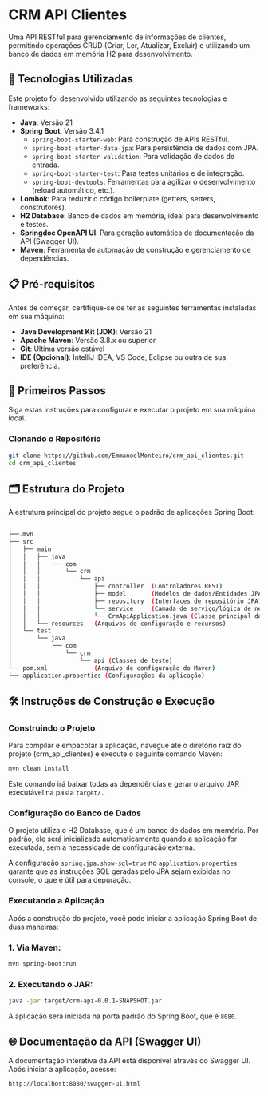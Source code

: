 # CRM API Clientes

Uma API RESTful para gerenciamento de informações de clientes, permitindo operações CRUD (Criar, Ler, Atualizar, Excluir) e utilizando um banco de dados em memória H2 para desenvolvimento.

## 🚀 Tecnologias Utilizadas

Este projeto foi desenvolvido utilizando as seguintes tecnologias e frameworks:

*   **Java**: Versão 21
*   **Spring Boot**: Versão 3.4.1
    *   `spring-boot-starter-web`: Para construção de APIs RESTful.
    *   `spring-boot-starter-data-jpa`: Para persistência de dados com JPA.
    *   `spring-boot-starter-validation`: Para validação de dados de entrada.
    *   `spring-boot-starter-test`: Para testes unitários e de integração.
    *   `spring-boot-devtools`: Ferramentas para agilizar o desenvolvimento (reload automático, etc.).
*   **Lombok**: Para reduzir o código boilerplate (getters, setters, construtores).
*   **H2 Database**: Banco de dados em memória, ideal para desenvolvimento e testes.
*   **Springdoc OpenAPI UI**: Para geração automática de documentação da API (Swagger UI).
*   **Maven**: Ferramenta de automação de construção e gerenciamento de dependências.

## 📋 Pré-requisitos

Antes de começar, certifique-se de ter as seguintes ferramentas instaladas em sua máquina:

*   **Java Development Kit (JDK)**: Versão 21
*   **Apache Maven**: Versão 3.8.x ou superior
*   **Git**: Última versão estável
*   **IDE (Opcional)**: IntelliJ IDEA, VS Code, Eclipse ou outra de sua preferência.

## 🚀 Primeiros Passos

Siga estas instruções para configurar e executar o projeto em sua máquina local.

### Clonando o Repositório

```bash
git clone https://github.com/EmmanoelMonteiro/crm_api_clientes.git
cd crm_api_clientes
```

## 🗂️ Estrutura do Projeto
A estrutura principal do projeto segue o padrão de aplicações Spring Boot:

```bash
.
├──.mvn
├── src
│   ├── main
│   │   ├── java
│   │   │   └── com
│   │   │       └── crm
│   │   │           └── api
│   │   │               ├── controller  (Controladores REST)
│   │   │               ├── model       (Modelos de dados/Entidades JPA)
│   │   │               ├── repository  (Interfaces de repositório JPA)
│   │   │               └── service     (Camada de serviço/lógica de negócio)
│   │   │               └── CrmApiApplication.java (Classe principal da aplicação)
│   │   └── resources   (Arquivos de configuração e recursos)
│   └── test
│       └── java
│           └── com
│               └── crm
│                   └── api (Classes de teste)
└── pom.xml             (Arquivo de configuração do Maven)
└── application.properties (Configurações da aplicação)
```

## 🛠️ Instruções de Construção e Execução
### Construindo o Projeto
Para compilar e empacotar a aplicação, navegue até o diretório raiz do projeto (crm_api_clientes) e execute o seguinte comando Maven:
```bash
mvn clean install
```
Este comando irá baixar todas as dependências e gerar o arquivo JAR executável na pasta `target/.`

### Configuração do Banco de Dados
O projeto utiliza o H2 Database, que é um banco de dados em memória. Por padrão, ele será inicializado automaticamente quando a aplicação for executada, sem a necessidade de configuração externa.

A configuração `spring.jpa.show-sql=true` no `application.properties` garante que as instruções SQL geradas pelo JPA sejam exibidas no console, o que é útil para depuração.

### Executando a Aplicação
Após a construção do projeto, você pode iniciar a aplicação Spring Boot de duas maneiras:

### 1. Via Maven:
```bash
mvn spring-boot:run
```

### 2. Executando o JAR:
```bash
java -jar target/crm-api-0.0.1-SNAPSHOT.jar
```

A aplicação será iniciada na porta padrão do Spring Boot, que é `8080`.

## 🌐 Documentação da API (Swagger UI)
A documentação interativa da API está disponível através do Swagger UI. Após iniciar a aplicação, acesse:
```bash
http://localhost:8080/swagger-ui.html
```
